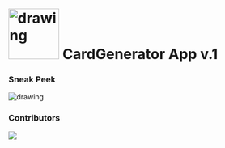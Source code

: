 # <img src="https://github.com/dulce-acevedo/poker-cards-generator/blob/main/src/client/public/icon.png" alt="drawing" width="100"/> CardGenerator App v.1
### Sneak Peek
<img src="https://github.com/dulce-acevedo/poker-cards-generator/blob/main/CardGenerator.gif" alt="drawing"/>

### 


### Contributors
<a href="https://github.com/dulce-acevedo/poker-cards-generator/graphs/contributors">
  <img src="https://contrib.rocks/image?repo=dulce-acevedo/poker-cards-generator" />
</a>
